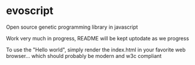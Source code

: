 evoscript
=========

Open source genetic programming library in javascript

Work very much in progress, README will be kept uptodate as we progress

To use the "Hello world", simply render the index.html in your favorite web browser... which should probably be modern and w3c compliant
